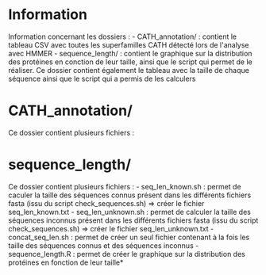 # Information

Information concernant les dossiers :
     - CATH_annotation/ : contient le tableau CSV avec toutes les superfamilles CATH détecté lors de l'analyse avec HMMER
     - sequence_length/ : contient le graphique sur la distribution des protéines en conction de leur taille, ainsi que le script qui permet de le réaliser. Ce dossier contient également le tableau avec la taille de chaque séquence ainsi que le script qui a permis de les calculers

# CATH_annotation/

Ce dossier contient plusieurs fichiers :

# sequence_length/

Ce dossier contient plusieurs fichiers :
     - seq_len_known.sh : permet de caculer la taille des séquences connus présent dans les différents fichiers fasta (issu du script check_sequences.sh) => créer le fichier seq_len_known.txt
     - seq_len_unknown.sh : permet de calculer la taille des séquences inconnus présent dans les différents fichiers fasta (issu du script check_sequences.sh) => créer le fichier seq_len_unknown.txt
     - concat_seq_len.sh : permet de créer un seul fichier contenant à la fois les taille des séquences connus et des séquences inconnus
     - sequence_length.R : permet de créer le graphique sur la distribution des protéines en fonction de leur taille*




